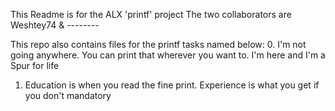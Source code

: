 This Readme is for the ALX 'printf' project
The two collaborators are Weshtey74 & --------

This repo also contains files for the printf tasks named below:
0. I'm not going anywhere. You can print that wherever you want to. I'm here and I'm a Spur for life
1. Education is when you read the fine print. Experience is what you get if you don't
mandatory
